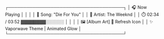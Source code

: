 ┌──────────────────────────────────────┐
│ 🎧  Now Playing                      │
│                                      │
│ 🎵  Song:    "Die For You"           │
│ 👤  Artist:  The Weeknd              │
│ ⏱️  02:34 / 03:52 ▓▓▓▓▓▓▓▓░░░░░░     │
│                                      │
│ 🖼️  [Album Art]    🔄 Refresh Icon   │
│ ✨ Vaporwave Theme | Animated Glow   │
└──────────────────────────────────────┘
